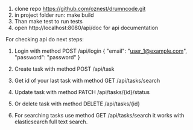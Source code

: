 1) clone repo https://github.com/oznest/drumncode.git
2) in project folder run: make build
3) Than make test to run tests
4) open http://localhost:8080/api/doc for api documentation

For checking api do next steps:
1) Login with method POST /api/login 
{
"email": "user_1@example.com",
"password": "password"
}
2) Create task with method POST /api/task
3) Get id of your last task with method GET /api/tasks/search
4) Update task with method PATCH /api/tasks/{id}/status
5) Or delete task with method DELETE /api/tasks/{id}

6) For searching tasks use method GET /api/tasks/search it works with elasticsearch full text search.
